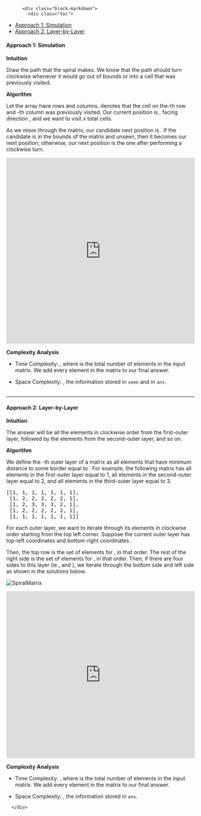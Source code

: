 <div class="article-body">
        
          <div class="block-markdown">
            <div class="toc">
<ul>
<li><a href="#approach-1-simulation">Approach 1: Simulation</a></li>
<li><a href="#approach-2-layer-by-layer">Approach 2: Layer-by-Layer</a></li>
</ul>
</div>
<h4 id="approach-1-simulation">Approach 1: Simulation</h4>
<p><strong>Intuition</strong></p>
<p>Draw the path that the spiral makes.  We know that the path should turn clockwise whenever it would go out of bounds or into a cell that was previously visited.</p>
<p><strong>Algorithm</strong></p>
<p>Let the array have <script type="math/tex; mode=display">\text{R}</script> rows and <script type="math/tex; mode=display">\text{C}</script> columns.  <script type="math/tex; mode=display">\text{seen[r][c]}</script> denotes that the cell on the<script type="math/tex; mode=display">\text{r}</script>-th row and <script type="math/tex; mode=display">\text{c}</script>-th column was previously visited.  Our current position is <script type="math/tex; mode=display">\text{(r, c)}</script>, facing direction <script type="math/tex; mode=display">\text{di}</script>, and we want to visit <script type="math/tex; mode=display">\text{R}</script> x <script type="math/tex; mode=display">\text{C}</script> total cells.</p>
<p>As we move through the matrix, our candidate next position is <script type="math/tex; mode=display">\text{(cr, cc)}</script>.  If the candidate is in the bounds of the matrix and unseen, then it becomes our next position; otherwise, our next position is the one after performing a clockwise turn.</p>
<iframe src="https://leetcode.com/playground/62u9UXjz/shared" frameborder="0" width="100%" height="497" name="62u9UXjz"></iframe>

<p><strong>Complexity Analysis</strong></p>
<ul>
<li>
<p>Time Complexity:  <script type="math/tex; mode=display">O(N)</script>, where <script type="math/tex; mode=display">N</script> is the total number of elements in the input matrix.  We add every element in the matrix to our final answer.</p>
</li>
<li>
<p>Space Complexity: <script type="math/tex; mode=display">O(N)</script>, the information stored in <code>seen</code> and in <code>ans</code>.
<br>
<br></p>
</li>
</ul>
<hr>
<h4 id="approach-2-layer-by-layer">Approach 2: Layer-by-Layer</h4>
<p><strong>Intuition</strong></p>
<p>The answer will be all the elements in clockwise order from the first-outer layer, followed by the elements from the second-outer layer, and so on.</p>
<p><strong>Algorithm</strong></p>
<p>We define the <script type="math/tex; mode=display">\text{k}</script>-th outer layer of a matrix as all elements that have minimum distance to some border equal to <script type="math/tex; mode=display">\text{k}</script>.  For example, the following matrix has all elements in the first-outer layer equal to 1, all elements in the second-outer layer equal to 2, and all elements in the third-outer layer equal to 3.</p>
<div class="codehilite"><pre><span></span>[[1, 1, 1, 1, 1, 1, 1],
 [1, 2, 2, 2, 2, 2, 1],
 [1, 2, 3, 3, 3, 2, 1],
 [1, 2, 2, 2, 2, 2, 1],
 [1, 1, 1, 1, 1, 1, 1]]
</pre></div>


<p>For each outer layer, we want to iterate through its elements in clockwise order starting from the top left corner.  Suppose the current outer layer has top-left coordinates <script type="math/tex; mode=display">\text{(r1, c1)}</script> and bottom-right coordinates <script type="math/tex; mode=display">\text{(r2, c2)}</script>.</p>
<p>Then, the top row is the set of elements <script type="math/tex; mode=display">\text{(r1, c)}</script> for <script type="math/tex; mode=display">\text{c = c1,...,c2}</script>, in that order.  The rest of the right side is the set of elements <script type="math/tex; mode=display">\text{(r, c2)}</script> for <script type="math/tex; mode=display">\text{r = r1+1,...,r2}</script>, in that order.  Then, if there are four sides to this layer (ie., <script type="math/tex; mode=display">\text{r1 < r2}</script> and <script type="math/tex; mode=display">\text{c1 < c2}</script>), we iterate through the bottom side and left side as shown in the solutions below.</p>
<p><img alt="SpiralMatrix" src="../Figures/54_spiralmatrix.png"></p>
<iframe src="https://leetcode.com/playground/hWE2c3x4/shared" frameborder="0" width="100%" height="446" name="hWE2c3x4"></iframe>

<p><strong>Complexity Analysis</strong></p>
<ul>
<li>
<p>Time Complexity:  <script type="math/tex; mode=display">O(N)</script>, where <script type="math/tex; mode=display">N</script> is the total number of elements in the input matrix.  We add every element in the matrix to our final answer.</p>
</li>
<li>
<p>Space Complexity: <script type="math/tex; mode=display">O(N)</script>, the information stored in <code>ans</code>.</p>
</li>
</ul>
          </div>
        
      </div>